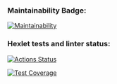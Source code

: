 ### Maintainability Badge:
[![Maintainability](https://api.codeclimate.com/v1/badges/6653e9f6ee2c94bdc6f3/maintainability)](https://codeclimate.com/github/Ulia388/python-project-49/maintainability)

### Hexlet tests and linter status:
[![Actions Status](https://github.com/Ulia388/python-project-49/actions/workflows/hexlet-check.yml/badge.svg)](https://github.com/Ulia388/python-project-49/actions)

[![Test Coverage](https://api.codeclimate.com/v1/badges/6653e9f6ee2c94bdc6f3/test_coverage)](https://codeclimate.com/github/Ulia388/python-project-49/test_coverage)